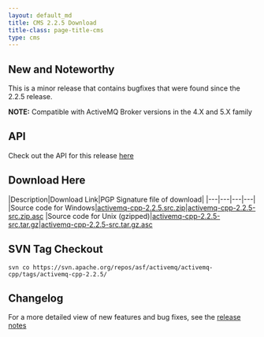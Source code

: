 ```yaml
---
layout: default_md
title: CMS 2.2.5 Download
title-class: page-title-cms
type: cms
---
```


New and Noteworthy
------------------

This is a minor release that contains bugfixes that were found since the 2.2.5 release.  

**NOTE:** Compatible with ActiveMQ Broker versions in the 4.X and 5.X family

API
---

Check out the API for this release [here](http://activemq.apache.org/cms/api_docs/activemqcpp-2.2.1)

Download Here
-------------

|Description|Download Link|PGP Signature file of download|
|---|---|---|---|
|Source code for Windows|[activemq-cpp-2.2.5.src.zip](http://archive.apache.org/dist/activemq/activemq-cpp/source/activemq-cpp-2.2.5-src.zip)|[activemq-cpp-2.2.5-src.zip.asc](http://archive.apache.org/dist/activemq/activemq-cpp/source/activemq-cpp-2.2.5-src.zip.asc)
|Source code for Unix (gzipped)|[activemq-cpp-2.2.5-src.tar.gz](http://archive.apache.org/dist/activemq/activemq-cpp/source/activemq-cpp-2.2.5-src.tar.gz)|[activemq-cpp-2.2.5-src.tar.gz.asc](http://archive.apache.org/dist/activemq/activemq-cpp/source/activemq-cpp-2.2.5-src.tar.gz.asc)

SVN Tag Checkout
----------------
```
svn co https://svn.apache.org/repos/asf/activemq/activemq-cpp/tags/activemq-cpp-2.2.5/
```

Changelog
---------

For a more detailed view of new features and bug fixes, see the [release notes](http://issues.apache.org/activemq/secure/ReleaseNote.jspa?projectId=11000&styleName=Html&version=12060)

